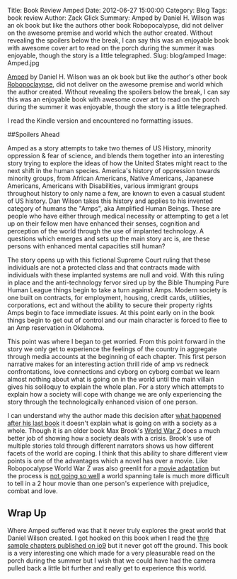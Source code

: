 Title: Book Review Amped 
Date: 2012-06-27 15:00:00
Category: Blog 
Tags: book review
Author: Zack Glick
Summary:  Amped by Daniel H. Wilson was an ok book but like the authors other book Robopocalypse, did not deliver on the awesome premise and world which the author created. Without revealing the spoilers below the break, I can say this was an enjoyable book with awesome cover art to read on the porch during the summer it was enjoyable, though the story is a little telegraphed.
Slug: blog/amped
Image: Amped.jpg

[Amped](http://www.amazon.com/Amped-Novel-Daniel-H-Wilson/dp/0385535155) by Daniel H. Wilson was an ok book but like the author's other book [Robopoclaypse](www.amazon.com/Robopocalypse-A-Novel-Vintage-Contemporaries/dp/0307740803/ref=la_B001JP1TYG_1_2?ie=UTF8&qid=1340803367&sr=1-2it), did not deliver on the awesome premise and world which the author created.  Without revealing the spoilers below the break, I can say this was an enjoyable book with awesome cover art to read on the porch during the summer it was enjoyable, though the story is a little telegraphed. 

I read the Kindle version and encountered no formatting issues. 

##Spoilers Ahead

Amped as a story attempts to take two themes of US History, minority oppression & fear of science, and blends them together into an interesting story trying to explore the ideas of how the United States might react to the next shift in the human species.  America's history of oppression towards minority groups, from African Americans, Native Americans, Japanese Americans, Americans with Disabilities, various immigrant groups throughout history to only name a few, are known to even a casual student of US history.  Dan Wilson takes this history and applies to his invented category of humans the "Amps", aka Amplified Human Beings.  These are people who have either through medical necessity or attempting to get a let up on their fellow men have enhanced their senses, cognition and perception of the world through the use of implanted technology.  A questions which emerges and sets up the main story arc is, are these persons with enhanced mental capacities still human?

The story opens up with this fictional Supreme Court ruling that these individuals are not a protected class and that contracts made with individuals with these implanted systems are null and void.  With this ruling in place and the anti-technology fervor sired up by the Bible Thumping Pure Human League things begin to take a turn against Amps.  Modern society is one built on contracts, for employment, housing, credit cards, utilities, corporations, ect and without the ability to secure their property rights Amps begin to face immediate issues.  At this point early on in the book things begin to get out of control and our main character is forced to flee to an Amp reservation in Oklahoma.  

This point was where I began to get worried.  From this point forward in the story we only get to experience the feelings of the country in aggregate through media accounts at the beginning of each chapter.  This first person narrative makes for an interesting action thrill ride of amp vs redneck confrontations, love connections and cyborg on cyborg combat we learn almost nothing about what is going on in the world until the main villain gives his soliloquy to explain the whole plan.  For a story which attempts to explain how a society will cope with change we are only experiencing the story through the technologically enhanced vision of one person.  

I can understand why the author made this decision after <a href="www.imdb.com/title/tt1541155/" target="_blank">what happened after his last book</a> it doesn't explain what is going on with a society as a whole.  Though it is an older book Max Brook's <a href="http://www.amazon.com/World-War-Oral-History-Zombie/dp/0307346617">World War Z</a> does a much better job of showing how a society deals with a crisis.  Brook's use of multiple stories told through different narrators shows us how different facets of the world are coping.  I think that this ability to share different view points is one of the advantages which a novel has over a movie.  Like Robopocalypse World War Z was also greenlit for a <a href="http://www.imdb.com/title/tt0816711/">movie adaptation</a> but the process is <a href="http://io9.com/5918390/zombie-movie-world-war-z-is-an-undead-disaster">not going so well</a> a world spanning tale is much more difficult to tell in a 2 hour movie than one person's experience with prejudice, combat and love.  

## Wrap Up
Where Amped suffered was that it never truly explores the great world that Daniel Wilson created.  I got hooked on this book when I read the [thre sample chapters published on io9](http://io9.com/5914746/the-first-3-chapters-from-daniel-h-wilsons-thrilling-new-novel-amped) but it never got off the ground.  This book is a very interesting one which made for a very pleasurable read on the porch during the summer but I wish that we could have had the camera pulled back a little bit further and really get to experience this world.  
